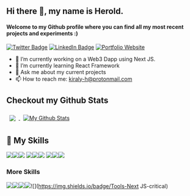 <!-- [![GitHub Banner](/banner_secondary.png)](https://heroldkiraly.github.io/) -->
## Hi there 👋, my name is Herold.
#### Welcome to my Github profile where you can find all my most recent projects and experiments :)
[![Twitter Badge](https://img.shields.io/badge/Twitter-Profile-informational?style=flat&logo=twitter&logoColor=white&color=critical)](https://twitter.com/KiralyHerold) [![LinkedIn Badge](https://img.shields.io/badge/LinkedIn-Profile-informational?style=flat&logo=linkedin&logoColor=white&color=critical)](https://www.linkedin.com/in/) [![Portfolio Website](https://img.shields.io/badge/My-Website-critical)](https://heroldkiraly.github.io/)

- 🔭 I’m currently working on a Web3 Dapp using Next JS.
- 🌱 I’m currently learning React Framework
- 💬 Ask me about my current projects
- 📫 How to reach me: kiraly-h@protonmail.com


## Checkout my Github Stats
<a href="https://github.com/heroldkiraly">
  <img align="center" style="margin:0.5rem" src="https://github-readme-stats.vercel.app/api/top-langs/?username=heroldkiraly&theme=onedark&langs_count=6" />
</a>
<a href="https://github.com/heroldkiraly">
  <img align="center" style="margin:0.5rem" src="https://github-readme-stats.vercel.app/api?username=heroldkiraly&theme=onedark&show_icons=true&line_height=27&hide=contribs,prs,issues$count_private=true" alt="My Github Stats" />
</a>

## 💼 My Skills
![](https://img.shields.io/badge/Code-React-informational?style=flat&logo=react&logoColor=white&color=critical)![](https://img.shields.io/badge/Code-JavaScript-informational?style=flat&logo=JavaScript&logoColor=white&color=critical)![](https://img.shields.io/badge/Code-MySQL-informational?style=flat&logo=MySQL&logoColor=white&color=critical)
![](https://img.shields.io/badge/Style-CSS-informational?style=flat&logo=css3&logoColor=white&color=critical)![](https://img.shields.io/badge/Style-Tailwind-informational?style=flat&logo=Tailwind-CSS&logoColor=white&color=critical)![](https://img.shields.io/badge/Style-Sass-informational?style=flat&logo=Sass&logoColor=white&color=critical)
![](https://img.shields.io/badge/Tools-NPM-informational?style=flat&logo=npm&logoColor=white&color=critical)![](https://img.shields.io/badge/Tools-Postman-informational?style=flat&logo=Postman&logoColor=white&color=critical)![](https://img.shields.io/badge/Tools-GitHub-informational?style=flat&logo=GitHub&logoColor=white&color=critical)

### More Skills
![](https://img.shields.io/badge/Code-C%20lang-critical)![](https://img.shields.io/badge/Code-PHP-critical)![](https://img.shields.io/badge/Code-Python-critical)![](https://img.shields.io/badge/Backend-Flask-critical)![](https://img.shields.io/badge/Tools-Next JS-critical)

